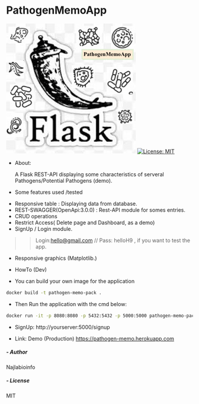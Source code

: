 # PathogenMemoApp

![alt text](pathogen_memo/static/img/flaskpython.png "PathogenMemo_icon")
[![License: MIT](https://img.shields.io/badge/License-MIT-yellow.svg)](https://opensource.org/licenses/MIT)

* About:
	
	A Flask REST-API displaying some characteristics of serveral Pathogens/Potential Pathogens (demo).


* Some features used /tested

- Responsive table : Displaying data from database.
- REST-SWAGGER(OpenApi:3.0.0) : Rest-API module for somes entries.
- CRUD operations
- Restrict Access( Delete page and Dashboard, as a demo)
- SignUp / Login module. 
>> Login:hello@gmail.com // Pass: helloH9 , if you want to test the app.
- Responsive graphics (Matplotlib.)

* HowTo (Dev)
- You can build your own image for the application

```bash
docker build -t pathogen-memo-pack . 
```

- Then  Run the application with the cmd below:

```bash
docker run -it -p 8080:8080 -p 5432:5432 -p 5000:5000 pathogen-memo-pack:latest
```
- SignUp:
http://yourserver:5000/signup


* Link: Demo (Production)
<a href="https://pathogen-memo.herokuapp.com"> https://pathogen-memo.herokuapp.com </a>

##### - Author
Najlabioinfo

##### -  License
MIT

